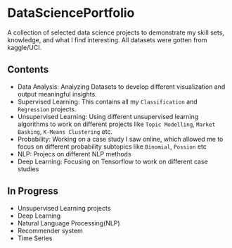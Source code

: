 # DataSciencePortfolio
A collection of selected data science projects to demonstrate my skill sets, knowledge, and what I find interesting. All datasets were gotten from kaggle/UCI.

## Contents
* Data Analysis: Analyzing Datasets to develop different visualization and output meaningful insights.
* Supervised Learning: This contains all my `Classification` and `Regression` projects.
* Unsupervised Learning: Using different unsupervised learning algorithms to work on different projects like `Topic Modelling`, `Market Basking`, `K-Means Clustering` etc.
* Probability: Working on a case study I saw online, which allowed me to focus on different probability subtopics like `Binomial`, `Possion` etc
* NLP: Projecs on different NLP methods
* Deep Learning: Focusing on Tensorflow to work on different case studies

## In Progress
* Unsupervised Learning projects
* Deep Learning
* Natural Language Processing(NLP)
* Recommender system
* Time Series 
